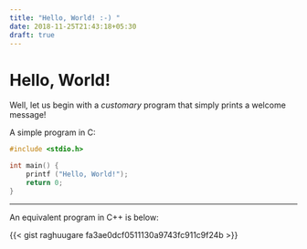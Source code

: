 ```yaml
---
title: "Hello, World! :-) "
date: 2018-11-25T21:43:18+05:30
draft: true
---
```


# Hello, World!

Well, let us begin with a _customary_ program that simply prints a welcome message!

A simple program in C:

```c
#include <stdio.h>

int main() {
    printf ("Hello, World!");
    return 0;
}
```

---

An equivalent program in C++ is below:

{{< gist raghuugare fa3ae0dcf0511130a9743fc911c9f24b >}}

